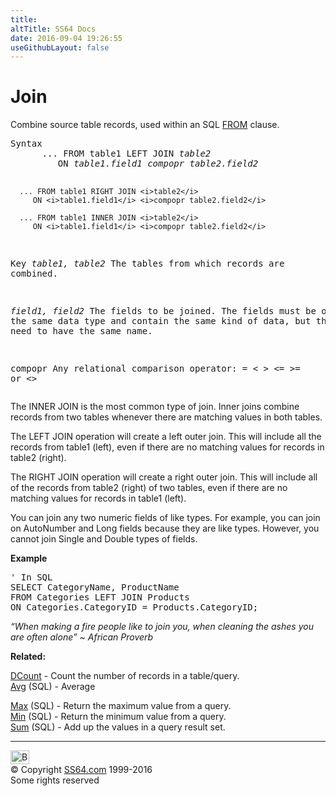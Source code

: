 ```yaml
---
title:
altTitle: SS64 Docs
date: 2016-09-04 19:26:55
useGithubLayout: false
---
```

<!-- #BeginLibraryItem "/Library/head_access.lbi" --><!-- #EndLibraryItem --><h1>Join</h1>
<p> Combine source table records,  used within an SQL <a href="from.html">FROM</a> clause.</p>
<pre>Syntax
      ... FROM table1 LEFT JOIN <i>table2</i>
         ON <i>table1.field1</i> <i>compopr table2.field2</i>

      ... FROM table1 RIGHT JOIN <i>table2</i>
         ON <i>table1.field1</i> <i>compopr table2.field2</i>

      ... FROM table1 INNER JOIN <i>table2</i>
         ON <i>table1.field1</i> <i>compopr table2.field2</i>

Key
   <i>table1, table2</i>   The tables from which records are combined.

   <i>field1, field2</i>   The fields to be joined.
                    The fields must be of the same data type and
                    contain the same kind of data, but they 
                    do not need to have the same name.

   compopr          Any relational comparison operator:
                     =  &lt;  &gt;  &lt;=  &gt;=  or  &lt;&gt;</pre>
<p>The INNER JOIN is the most common type of join. Inner joins combine records from two tables whenever there are matching values in  both tables.</p>
<p>The LEFT JOIN operation will create a left outer join. This will include all the records from <span class="code">table1</span> (left), even if there are no matching values for records in <span class="code">table2</span> (right).</p>
<p>The RIGHT JOIN operation will create a right outer join. This will include all of the records from <span class="code">table2</span> (right) of two tables, even if there are no matching values for records in <span class="code">table1</span> (left).</p>
<p>You can join any two numeric fields of like types. For example, you can join on AutoNumber and Long fields because they are like types. However, you cannot join Single and Double types of fields.</p>
<p><b>Example</b></p>
<pre><span class="body">' In SQL</span>
SELECT CategoryName, ProductName
FROM Categories LEFT JOIN Products
ON Categories.CategoryID = Products.CategoryID;</pre>
<p class="quote"><i>“When making a fire people like to join you, when cleaning the ashes you are often alone” ~ African Proverb</i></p>
<p><b>Related:</b></p>
<p><a href="dcount.html">DCount</a> - Count the number of records in a table/query.<br>
<a href="avg.html">Avg</a> (SQL) - Average<br>

<a href="max.html">Max</a> (SQL) - Return the maximum value from a query.<a href="min.html"><br>
Min</a> (SQL) - Return the minimum value from a query.<br>
<a href="sum.html">Sum</a> (SQL) - Add up the values in a query result set.</p><!-- #BeginLibraryItem "/Library/foot_access.lbi" --><p>
<!-- access -->

<hr>
<div id="bl" class="footer"><a href="join.html#"><img src="../images/top.png" width="30" height="22" alt="Back to the Top"></a></div>
<div id="br" class="footer, tagline">© Copyright <a href="../index.html">SS64.com</a> 1999-2016<br>
Some rights reserved</div><!-- #EndLibraryItem -->

